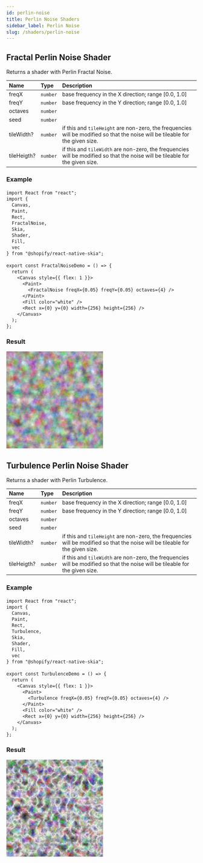 ```yaml
---
id: perlin-noise
title: Perlin Noise Shaders
sidebar_label: Perlin Noise
slug: /shaders/perlin-noise
---
```



## Fractal Perlin Noise Shader

Returns a shader with Perlin Fractal Noise.

| Name        | Type           |  Description                    |
|:------------|:---------------|:--------------------------------|
| freqX       | `number` | base frequency in the X direction; range [0.0, 1.0]|
| freqY       | `number` | base frequency in the Y direction; range [0.0, 1.0] |
| octaves     | `number`         |  |
| seed        | `number`     | |
| tileWidth?  | `number`     | if this and `tileHeight` are non-zero, the frequencies will be modified so that the noise will be tileable for the given size. |
| tileHeigth? | `number`       | if this and `tileWidth` are non-zero, the frequencies will be modified so that the noise will be tileable for the given size. |

### Example
```tsx twoslash
import React from "react";
import {
  Canvas,
  Paint,
  Rect,
  FractalNoise,
  Skia,
  Shader,
  Fill,
  vec
} from "@shopify/react-native-skia";

export const FractalNoiseDemo = () => {
  return (
    <Canvas style={{ flex: 1 }}>
      <Paint>
        <FractalNoise freqX={0.05} freqY={0.05} octaves={4} />
      </Paint>
      <Fill color="white" />
      <Rect x={0} y={0} width={256} height={256} />
    </Canvas>
  );
};
```
### Result
![Fractal](assets/fractal.png)

## Turbulence Perlin Noise Shader

Returns a shader with Perlin Turbulence.

| Name        | Type           |  Description                    |
|:------------|:---------------|:--------------------------------|
| freqX       | `number` | base frequency in the X direction; range [0.0, 1.0]|
| freqY       | `number` | base frequency in the Y direction; range [0.0, 1.0] |
| octaves     | `number`         |  |
| seed        | `number`     | |
| tileWidth?  | `number`     | if this and `tileHeight` are non-zero, the frequencies will be modified so that the noise will be tileable for the given size. |
| tileHeigth? | `number`       | if this and `tileWidth` are non-zero, the frequencies will be modified so that the noise will be tileable for the given size. |

### Example
```tsx twoslash
import React from "react";
import {
  Canvas,
  Paint,
  Rect,
  Turbulence,
  Skia,
  Shader,
  Fill,
  vec
} from "@shopify/react-native-skia";

export const TurbulenceDemo = () => {
  return (
    <Canvas style={{ flex: 1 }}>
      <Paint>
        <Turbulence freqX={0.05} freqY={0.05} octaves={4} />
      </Paint>
      <Fill color="white" />
      <Rect x={0} y={0} width={256} height={256} />
    </Canvas>
  );
};
```
### Result
![Turbulence](assets/turbulence.png)
